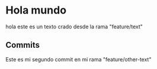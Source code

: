 # Hola mundo
hola este es un texto crado desde la rama "feature/text"
## Commits
Este es mi segundo commit en mi rama "feature/other-text"
